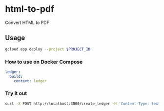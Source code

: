 # html-to-pdf

Convert HTML to PDF

## Usage

```sh
gcloud app deploy --project $PROJECT_ID
```

### How to use on Docker Compose

```yaml
ledger:
  build:
    context: ledger
```

### Try it out

```sh
curl -X POST http://localhost:3000/create_ledger -H 'Content-Type: text/html' -d '<html><body><h1>Hello, world.</h1></body></html>' --output hello.pdf
```

